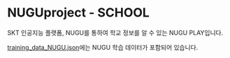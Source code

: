 # NUGUproject - SCHOOL
SKT 인공지능 플랫폼, NUGU를 통하여 학교 정보를 알 수 있는 NUGU PLAY입니다.<br/>

[training_data_NUGU.json](training_data_NUGU.json)에는 NUGU 학습 데이터가 포함되어 있습니다.